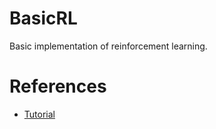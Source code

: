 # BasicRL
Basic implementation of reinforcement learning.

# References
- [Tutorial](https://medium.com/emergent-future/simple-reinforcement-learning-with-tensorflow-part-0-q-learning-with-tables-and-neural-networks-d195264329d0)
